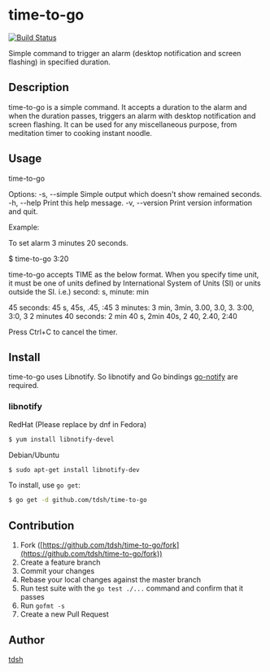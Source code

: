 # time-to-go

[![Build Status](https://travis-ci.org/tdsh/time-to-go.svg?branch=master)](https://travis-ci.org/tdsh/time-to-go)

Simple command to trigger an alarm (desktop notification and screen flashing) in specified duration.

## Description

time-to-go is a simple command. It accepts a duration to the alarm and when the duration passes, triggers an alarm with desktop notification and screen flashing. It can be used for any miscellaneous purpose, from meditation timer to cooking instant noodle.

## Usage

time-to-go <TIME>

Options:
  -s, --simple
        Simple output which doesn't show remained seconds.
  -h, --help
        Print this help message.
  -v, --version
        Print version information and quit.

Example:

To set alarm 3 minutes 20 seconds.

  $ time-to-go 3:20

time-to-go accepts TIME as the below format. When you specify time unit, it must be one of units defined by International System of Units (SI) or units outside the SI. i.e.) second: s, minute: min

  45 seconds: 45 s, 45s, .45, :45
  3 minutes: 3 min, 3min, 3.00, 3.0, 3. 3:00, 3:0, 3
  2 minutes 40 seconds: 2 min 40 s, 2min 40s, 2 40, 2.40, 2:40

Press Ctrl+C to cancel the timer.

## Install

time-to-go uses Libnotify. So libnotify and Go bindings [go-notify](https://github.com/mqu/go-notify) are required.

### libnotify

RedHat (Please replace by dnf in Fedora)

```bash
$ yum install libnotify-devel
```

Debian/Ubuntu

```bash
$ sudo apt-get install libnotify-dev
```

To install, use `go get`:

```bash
$ go get -d github.com/tdsh/time-to-go
```

## Contribution

1. Fork ([https://github.com/tdsh/time-to-go/fork](https://github.com/tdsh/time-to-go/fork))
1. Create a feature branch
1. Commit your changes
1. Rebase your local changes against the master branch
1. Run test suite with the `go test ./...` command and confirm that it passes
1. Run `gofmt -s`
1. Create a new Pull Request

## Author

[tdsh](https://github.com/tdsh)
